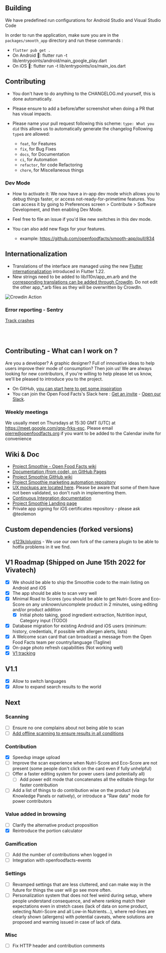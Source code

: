 
## Building

We have predefined run configurations for Android Studio and Visual Studio Code

In order to run the application, make sure you are in the `packages/smooth_app` directory and run these commands :

- `flutter pub get .`
- On Android 🤖: flutter run -t lib/entrypoints/android/main_google_play.dart
- On iOS 🍎: flutter run -t lib/entrypoints/ios/main_ios.dart

## Contributing

- You don't have to do anything to the CHANGELOG.md yourself, this is done automatically.
  
- Please ensure to add a before/after screenshot when doing a PR that has visual impacts.

- Please name your pull request following this scheme: `type: What you did` this allows us to automatically generate the changelog
Following `type`s are allowed:

  - `feat`, for Features
  - `fix`, for Bug Fixes
  - `docs`, for Documentation
  - `ci`, for Automation
  - `refactor`, for code Refactoring
  - `chore`, for Miscellaneous things

### Dev Mode

- How to activate it: We now have a in-app dev mode which allows you to debug things faster, or access not-ready-for-primetime features. You can access it by going to Preferences screen > Contribute > Software Development, and then enabling Dev Mode.

- Feel free to file an issue if you'd like new switches in this dev mode.
  
- You can also add new flags for your features.
  - example: <https://github.com/openfoodfacts/smooth-app/pull/834>

## Internationalization

- Translations of the interface are managed using the new [Flutter internationalization](https://github.com/openfoodfacts/openfoodfacts-hungergames/blob/master/src/i18n/common.json) introduced in Flutter 1.22.
- New strings need to be added to lib/l10n/app_en.arb and the [corresponding translations can be added through CrowdIn](https://translate.openfoodfacts.org/translate/openfoodfacts/1322). Do not edit the other app_*.arb files as they will be overwritten by CrowdIn.

![Crowdin Action](https://github.com/openfoodfacts/smooth-app/workflows/Crowdin%20Action/badge.svg)

### Error reporting - Sentry

[Track crashes](https://sentry.io/organizations/openfoodfacts/issues/?project=5376745)

<br><br>

## Contributing - What can I work on ?

Are you a developer? A graphic designer? Full of innovative ideas to help users improve their mode of consumption? Then join us!
We are always looking for new contributors, if you're willing to help please let us know, we'll be pleased to introduce you to the project.

- On GitHub, [you can start here to get some inspiration](https://github.com/openfoodfacts/smooth-app/issues/525)
- You can join the Open Food Facts's Slack here : [Get an invite](https://slack.openfoodfacts.org) - [Open our Slack](https://openfoodfacts.slack.com).

### Weekly meetings

 We usually meet on Thursdays at 15:30 GMT (UTC) at <https://meet.google.com/gnp-frks-esc>. Please email pierre@openfoodfacts.org if you want to be added to the Calendar invite for convenience

## Wiki & Doc

- [Project Smoothie - Open Food Facts wiki](https://wiki.openfoodfacts.org/Project_Smoothie)
- [Documentation (from code), on GitHub Pages](https://openfoodfacts.github.io/smooth-app/)
- [Project Smoothie GitHub wiki](https://github.com/openfoodfacts/smooth-app/wiki)
- [Project Smoothie marketing automation repository](https://github.com/openfoodfacts/fastlane-descriptions-smoothie/pulls)
- [UX mockups are located here](https://www.figma.com/file/lhRhMulB4Ek9NYDWl3FxAo/Fellowship-Jam-file?node-id=12%3A358). Please be aware that some of them have not been validated, so don't rush in implementing them.
- [Continuous Integration documentation](.github/workflows/README.md)
- [Project Smoothie Landing page](https://github.com/openfoodfacts/smoothielanding)
- Private app signing for iOS certificates repository - please ask @teolemon

## Custom dependencies (forked versions)

- [g123k/plugins](https://github.com/g123k/plugins) - We use our own fork of the camera plugin to be able to hotfix problems in it we find.

## V1 Roadmap (Shipped on June 15th 2022 for Vivatech)

- [x] We should be able to ship the Smoothie code to the main listing on Android and iOS
- [x] The app should be able to scan very well
- [x] Minimal Road to Scores (you should be able to get Nutri-Score and Eco-Score on any unknown/uncomplete product in 2 minutes, using editing and/or product addition
  - [x] Initial photo taking, good ingredient extraction, Nutrition input, Category input (TODO)
- [x] Database migration for existing Android and iOS users (minimum: history, credentials, if possible with allergen alerts, lists)
- [x] A Welcome scan card that can broadcast a message from the Open Food Facts team per country/language (Tagline)
- [x] On-page photo refresh capabilities (Not working well)
- [x] [V1 tracking](https://github.com/orgs/openfoodfacts/projects/7)

## V1.1

- [x] Allow to switch languages
- [x] Allow to expand search results to the world

## Next

### Scanning

- [ ] Ensure no one complains about not being able to scan
- [ ] [Add offline scanning to ensure results in all conditions](https://github.com/openfoodfacts/smooth-app/issues/18)

### Contribution

- [x] Speedup image upload
- [ ] Improve the scan experience when Nutri-Score and Eco-Score are not present (some people don't click on the card even if fully unhelpful)
- [ ] Offer a faster editing system for power users (and potentially all)
  - [ ] Add power edit mode that concatenates all the editable things for faster contribution
- [ ] Add a list of things to do contribution wise on the product (via Knowledge Panels or natively), or introduce a "Raw data" mode for power contributors

### Value added in browsing

- [ ] Clarify the alternative product proposition
- [x] Reintroduce the portion calculator

### Gamification

- [ ] Add the number of contributions when logged in
- [ ] Integration with openfoodfacts-events

### Settings

- [ ] Revamped settings that are less cluttered, and can make way in the future for things the user will go see more often.
- [ ] Personalization system that does not feel weird during setup, where people understand consequence, and where ranking match their expectations even in stretch cases (lack of data on some product, selecting Nutri-Score and all Low-in Nutrients…), where red-lines are clearly shown (allergens) with potential caveats, where solutions are proposed and warning issued in case of lack of data.

### Misc

- [ ] Fix HTTP header and contribution comments
